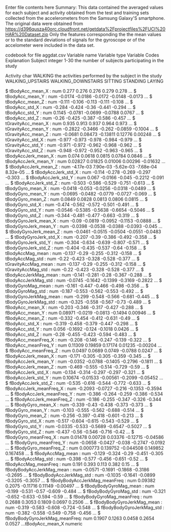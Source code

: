 Enter file contents here
Summary: This data contained the averaged values for each subject and activity obtained
from the test and training sets collected from the accelerometers from the Samsung Galaxy'S smartphone.
The original data were obtained from https://d396qusza40orc.cloudfront.net/getdata%2Fprojectfiles%2FUCI%20HAR%20Dataset.zip 
Only the features corresponding the the mean values or to the standard deviations of signals for the gyroscope 
or of the accelometer were included in the data set.

codebook for file aggdat.csv
Variable name    Variable type     Variable Codes  Explanation
Subject          integer            1-30            the number of subjects participating in the study



Activity          char              WALKING             the activities performed by the subject in the study
                                    WALKING_UPSTAIRS
                                    WALKING_DOWNSTAIRS
                                    SITTING
                                    STANDING
                                    LAYING
                                    
                                    
 $ tBodyAcc_mean_X              : num  0.277 0.276 0.276 0.279 0.278 ...
 $ tBodyAcc_mean_Y              : num  -0.0174 -0.0186 -0.0172 -0.0148 -0.0173 ...
 $ tBodyAcc_mean_Z              : num  -0.111 -0.106 -0.113 -0.111 -0.108 ...
 $ tBodyAcc_std_X               : num  -0.284 -0.424 -0.36 -0.441 -0.294 ...
 $ tBodyAcc_std_Y               : num  0.1145 -0.0781 -0.0699 -0.0788 0.0767 ...
 $ tBodyAcc_std_Z               : num  -0.26 -0.425 -0.387 -0.586 -0.457 ...
 $ tGravityAcc_mean_X           : num  0.935 0.913 0.937 0.964 0.973 ...
 $ tGravityAcc_mean_Y           : num  -0.2822 -0.3466 -0.262 -0.0859 -0.1004 ...
 $ tGravityAcc_mean_Z           : num  -0.0681 0.08473 -0.13811 0.12776 0.00248 ...
 $ tGravityAcc_std_X            : num  -0.977 -0.973 -0.978 -0.984 -0.979 ...
 $ tGravityAcc_std_Y            : num  -0.971 -0.972 -0.962 -0.968 -0.962 ...
 $ tGravityAcc_std_Z            : num  -0.948 -0.972 -0.952 -0.963 -0.965 ...
 $ tBodyAccJerk_mean_X          : num  0.074 0.0618 0.0815 0.0784 0.0846 ...
 $ tBodyAccJerk_mean_Y          : num  0.02827 0.01825 0.01006 0.00296 -0.01632 ...
 $ tBodyAccJerk_mean_Z          : num  -4.17e-03 7.90e-03 -5.62e-03 -7.68e-04 8.32e-05 ...
 $ tBodyAccJerk_std_X           : num  -0.114 -0.278 -0.269 -0.297 -0.303 ...
 $ tBodyAccJerk_std_Y           : num  0.067 -0.0166 -0.045 -0.2212 -0.091 ...
 $ tBodyAccJerk_std_Z           : num  -0.503 -0.586 -0.529 -0.751 -0.613 ...
 $ tBodyGyro_mean_X             : num  -0.0418 -0.053 -0.0256 -0.0318 -0.0489 ...
 $ tBodyGyro_mean_Y             : num  -0.0695 -0.0482 -0.0779 -0.0727 -0.069 ...
 $ tBodyGyro_mean_Z             : num  0.0849 0.0828 0.0813 0.0806 0.0815 ...
 $ tBodyGyro_std_X              : num  -0.474 -0.562 -0.572 -0.501 -0.491 ...
 $ tBodyGyro_std_Y              : num  -0.0546 -0.5385 -0.5638 -0.6654 -0.5046 ...
 $ tBodyGyro_std_Z              : num  -0.344 -0.481 -0.477 -0.663 -0.319 ...
 $ tBodyGyroJerk_mean_X         : num  -0.09 -0.0819 -0.0952 -0.1153 -0.0888 ...
 $ tBodyGyroJerk_mean_Y         : num  -0.0398 -0.0538 -0.0388 -0.0393 -0.045 ...
 $ tBodyGyroJerk_mean_Z         : num  -0.0461 -0.0515 -0.0504 -0.0551 -0.0483 ...
 $ tBodyGyroJerk_std_X          : num  -0.207 -0.39 -0.386 -0.492 -0.358 ...
 $ tBodyGyroJerk_std_Y          : num  -0.304 -0.634 -0.639 -0.807 -0.571 ...
 $ tBodyGyroJerk_std_Z          : num  -0.404 -0.435 -0.537 -0.64 -0.158 ...
 $ tBodyAccMag_mean             : num  -0.137 -0.29 -0.255 -0.312 -0.158 ...
 $ tBodyAccMag_std              : num  -0.22 -0.423 -0.328 -0.528 -0.377 ...
 $ tGravityAccMag_mean          : num  -0.137 -0.29 -0.255 -0.312 -0.158 ...
 $ tGravityAccMag_std           : num  -0.22 -0.423 -0.328 -0.528 -0.377 ...
 $ tBodyAccJerkMag_mean         : num  -0.141 -0.281 -0.28 -0.367 -0.288 ...
 $ tBodyAccJerkMag_std          : num  -0.0745 -0.1642 -0.1399 -0.3169 -0.2822 ...
 $ tBodyGyroMag_mean            : num  -0.161 -0.447 -0.466 -0.498 -0.356 ...
 $ tBodyGyroMag_std             : num  -0.187 -0.553 -0.562 -0.553 -0.492 ...
 $ tBodyGyroJerkMag_mean        : num  -0.299 -0.548 -0.566 -0.681 -0.445 ...
 $ tBodyGyroJerkMag_std         : num  -0.325 -0.558 -0.567 -0.73 -0.489 ...
 $ fBodyAcc_mean_X              : num  -0.203 -0.346 -0.317 -0.427 -0.288 ...
 $ fBodyAcc_mean_Y              : num  0.08971 -0.0219 -0.0813 -0.1494 0.00946 ...
 $ fBodyAcc_mean_Z              : num  -0.332 -0.454 -0.412 -0.631 -0.49 ...
 $ fBodyAcc_std_X               : num  -0.319 -0.458 -0.379 -0.447 -0.298 ...
 $ fBodyAcc_std_Y               : num  0.056 -0.1692 -0.124 -0.1018 0.0426 ...
 $ fBodyAcc_std_Z               : num  -0.28 -0.455 -0.423 -0.594 -0.483 ...
 $ fBodyAcc_meanFreq_X          : num  -0.208 -0.146 -0.247 -0.139 -0.322 ...
 $ fBodyAcc_meanFreq_Y          : num  0.11309 0.19859 0.17174 0.01235 -0.00204 ...
 $ fBodyAcc_meanFreq_Z          : num  0.0497 0.0689 0.0749 -0.0788 0.0247 ...
 $ fBodyAccJerk_mean_X          : num  -0.171 -0.305 -0.305 -0.359 -0.345 ...
 $ fBodyAccJerk_mean_Y          : num  -0.0352 -0.0788 -0.1405 -0.2796 -0.1811 ...
 $ fBodyAccJerk_mean_Z          : num  -0.469 -0.555 -0.514 -0.729 -0.59 ...
 $ fBodyAccJerk_std_X           : num  -0.134 -0.314 -0.297 -0.297 -0.321 ...
 $ fBodyAccJerk_std_Y           : num  0.10674 -0.01533 -0.00561 -0.2099 -0.05452 ...
 $ fBodyAccJerk_std_Z           : num  -0.535 -0.616 -0.544 -0.772 -0.633 ...
 $ fBodyAccJerk_meanFreq_X      : num  -0.2093 -0.0727 -0.216 -0.1353 -0.3594 ...
 $ fBodyAccJerk_meanFreq_Y      : num  -0.386 -0.264 -0.259 -0.386 -0.534 ...
 $ fBodyAccJerk_meanFreq_Z      : num  -0.186 -0.255 -0.347 -0.326 -0.344 ...
 $ fBodyGyro_mean_X             : num  -0.339 -0.43 -0.438 -0.373 -0.373 ...
 $ fBodyGyro_mean_Y             : num  -0.103 -0.555 -0.562 -0.688 -0.514 ...
 $ fBodyGyro_mean_Z             : num  -0.256 -0.397 -0.418 -0.601 -0.213 ...
 $ fBodyGyro_std_X              : num  -0.517 -0.604 -0.615 -0.543 -0.529 ...
 $ fBodyGyro_std_Y              : num  -0.0335 -0.533 -0.5689 -0.6547 -0.5027 ...
 $ fBodyGyro_std_Z              : num  -0.437 -0.56 -0.546 -0.716 -0.42 ...
 $ fBodyGyro_meanFreq_X         : num  0.01478 0.00728 0.03376 -0.12715 -0.04586 ...
 $ fBodyGyro_meanFreq_Y         : num  -0.0658 -0.0427 -0.038 -0.2747 -0.0192 ...
 $ fBodyGyro_meanFreq_Z         : num  0.000773 0.139752 -0.044508 0.149852 0.167458 ...
 $ fBodyAccMag_mean             : num  -0.129 -0.324 -0.29 -0.451 -0.305 ...
 $ fBodyAccMag_std              : num  -0.398 -0.577 -0.456 -0.651 -0.52 ...
 $ fBodyAccMag_meanFreq         : num  0.191 0.393 0.113 0.382 0.15 ...
 $ fBodyBodyAccJerkMag_mean     : num  -0.0571 -0.1691 -0.1868 -0.3186 -0.2695 ...
 $ fBodyBodyAccJerkMag_std      : num  -0.1035 -0.1641 -0.0899 -0.3205 -0.3057 ...
 $ fBodyBodyAccJerkMag_meanFreq : num  0.09382 0.2075 -0.11716 0.11149 -0.00497 ...
 $ fBodyBodyGyroMag_mean        : num  -0.199 -0.531 -0.57 -0.609 -0.484 ...
 $ fBodyBodyGyroMag_std         : num  -0.321 -0.652 -0.633 -0.594 -0.59 ...
 $ fBodyBodyGyroMag_meanFreq    : num  0.2688 0.3053 0.1809 0.0697 0.2506 ...
 $ fBodyBodyGyroJerkMag_mean    : num  -0.319 -0.583 -0.608 -0.724 -0.548 ...
 $ fBodyBodyGyroJerkMag_std     : num  -0.382 -0.558 -0.549 -0.758 -0.456 ...
 $ fBodyBodyGyroJerkMag_meanFreq: num  0.1907 0.1263 0.0458 0.2654 0.0527 ...tBodyAcc_mean_X    numeric                                    

